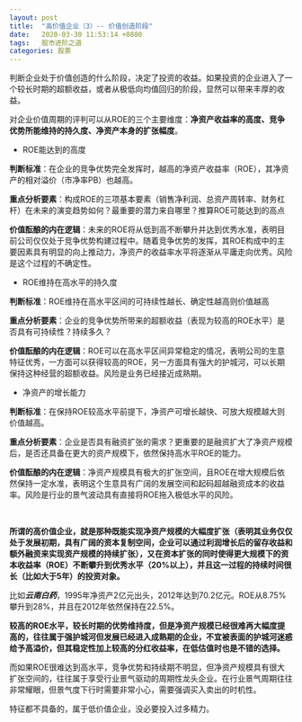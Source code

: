 ```yaml
---
layout: post
title:  "高价值企业（3）-- 价值创造阶段"
date:   2020-03-30 11:53:14 +0800
tags:   股市进阶之道
categories: 股票
---
```


判断企业处于价值创造的什么阶段，决定了投资的收益。如果投资的企业进入了一个较长时期的超额收益，或者从极低向均值回归的阶段，显然可以带来丰厚的收益。

对企业价值周期的评判可以从ROE的三个主要维度：**净资产收益率的高度、竞争优势所能维持的持久度、净资产本身的扩张幅度**。

+ ROE能达到的高度

**判断标准**：在企业的竞争优势完全发挥时，越高的净资产收益率（ROE），其净资产的相对溢价（市净率PB）也越高。

**重点分析要素**：构成ROE的三项基本要素（销售净利润、总资产周转率、财务杠杆）在未来的演变趋势如何？最重要的潜力来自哪里？推算ROE可能达到的高点

**价值酝酿的内在逻辑**：未来的ROE将从低到高不断攀升并达到优秀水准，表明目前公司仅仅处于竞争优势构建过程中。随着竞争优势的发挥，其ROE构成中的主要因素具有明显的向上推动力，净资产的收益率水平将逐渐从平庸走向优秀。风险是这个过程的不确定性。

+ ROE维持在高水平的持久度

**判断标准**：ROE维持在高水平区间的可持续性越长、确定性越高则价值越高

**重点分析要素**：企业的竞争优势所带来的超额收益（表现为较高的ROE水平）是否具有可持续性？持续多久？

**价值酝酿的内在逻辑**：ROE可以在高水平区间异常稳定的情况，表明公司的生意特征优秀，一方面可以获得较高的ROE，另一方面具有强大的护城河，可以长期保持这种经营的超额收益。风险是业务已经接近成熟期。

+ 净资产的增长能力

**判断标准**：在保持ROE较高水平前提下，净资产可增长越快、可放大规模越大则价值越高。

**重点分析要素**：企业是否具有融资扩张的需求？更重要的是融资扩大了净资产规模后，是否还具备在更大的资产规模下，依然保持高水平ROE的能力。

**价值酝酿的内在逻辑**：净资产规模具有极大的扩张空间，且ROE在增大规模后依然保持一定水准，表明这个生意具有广阔的发展空间和起码超越融资成本的收益率。风险是行业的景气波动具有直接将ROE拖入极低水平的风险。

<br>

**所谓的高价值企业，就是那种既能实现净资产规模的大幅度扩张（表明其业务仅仅处于发展初期，具有广阔的资本复制空间，企业可以通过利润增长后的留存收益和额外融资来实现资产规模的持续扩张），又在资本扩张的同时使得更大规模下的资本收益率（ROE）不断攀升到优秀水平（20%以上），并且这一过程的持续时间很长（比如大于5年）的投资对象。**

比如***云南白药***，1995年净资产2亿元出头，2012年达到70.2亿元。ROE从8.75%攀升到28%，并且在2012年依然保持在22.5%。

**较高的ROE水平，较长时期的优势维持度，但是净资产规模已经很难再大幅度提高的，往往属于强护城河但发展已经进入成熟期的企业，不宜被表面的护城河迷惑给予高溢价，但其稳定性加上较高的分红收益率，在低估值时也是不错的选择。**

而如果ROE很难达到高水平，竞争优势和持续期不明显，但净资产规模具有很大扩张空间的，往往属于享受行业景气驱动的周期性龙头企业。在行业景气周期往往非常耀眼，但景气度下行时需要非常小心，需要强调买入卖出的时机性。

特征都不具备的，属于低价值企业，没必要投入过多精力。